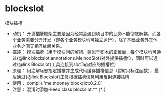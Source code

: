 # blockslot
模块插槽
* 动机： 开发插槽框架主要是因为经常会遇到项目中的业务不能彻底解耦，而各个业务需要分开开发（即各个业务模块均可独立运行），除了基础业务外其他业务之间无相互依赖关系。
* 描述： 模块插槽（用于模块间的解耦，类似于积木的正反面，每个模块均可通过{@link blockslot.annotations.MethodSlot}对外提供插槽位，同时可以通过{@link Blockslot}工具连接到slotTag对应的插槽位）
* 原理： 用注解标志指定插槽并生成代码缓存插槽信息（暂时只标注函数），最后通过{@link Blockslot}工具根据插槽信息利用反射连接插槽
* 使用： compile 'me.mooney:blockslot:0.2.0'
* 注意： 混淆时添加-keep class blockslot.** {*;}
